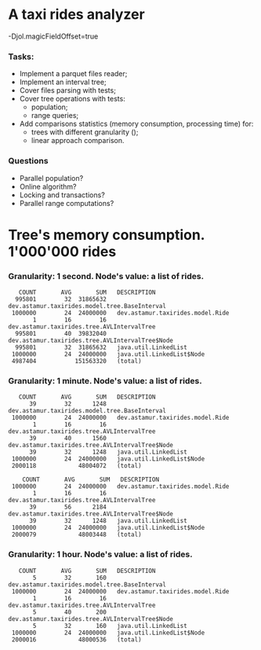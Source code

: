 # A taxi rides analyzer

-Djol.magicFieldOffset=true

### Tasks:
- Implement a parquet files reader;
- Implement an interval tree;
- Cover files parsing with tests;
- Cover tree operations with tests:
  - population;
  - range queries;
- Add comparisons statistics (memory consumption, processing time) for:
  - trees with different granularity ();
  - linear approach comparison.

### Questions
- Parallel population?
- Online algorithm?
- Locking and transactions?
- Parallel range computations?

# Tree's memory consumption. 1'000'000 rides
### Granularity: 1 second. Node's value: a list of rides.  
```
   COUNT       AVG       SUM   DESCRIPTION
  995801        32  31865632   dev.astamur.taxirides.model.tree.BaseInterval
 1000000        24  24000000   dev.astamur.taxirides.model.Ride
       1        16        16   dev.astamur.taxirides.tree.AVLIntervalTree
  995801        40  39832040   dev.astamur.taxirides.tree.AVLIntervalTree$Node
  995801        32  31865632   java.util.LinkedList
 1000000        24  24000000   java.util.LinkedList$Node
 4987404           151563320   (total)
```

### Granularity: 1 minute. Node's value: a list of rides.
```
   COUNT       AVG       SUM   DESCRIPTION
      39        32      1248   dev.astamur.taxirides.model.tree.BaseInterval
 1000000        24  24000000   dev.astamur.taxirides.model.Ride
       1        16        16   dev.astamur.taxirides.tree.AVLIntervalTree
      39        40      1560   dev.astamur.taxirides.tree.AVLIntervalTree$Node
      39        32      1248   java.util.LinkedList
 1000000        24  24000000   java.util.LinkedList$Node
 2000118            48004072   (total)
 
    COUNT       AVG       SUM   DESCRIPTION
 1000000        24  24000000   dev.astamur.taxirides.model.Ride
       1        16        16   dev.astamur.taxirides.tree.AVLIntervalTree
      39        56      2184   dev.astamur.taxirides.tree.AVLIntervalTree$Node
      39        32      1248   java.util.LinkedList
 1000000        24  24000000   java.util.LinkedList$Node
 2000079            48003448   (total)
```

### Granularity: 1 hour. Node's value: a list of rides.
```
   COUNT       AVG       SUM   DESCRIPTION
       5        32       160   dev.astamur.taxirides.model.tree.BaseInterval
 1000000        24  24000000   dev.astamur.taxirides.model.Ride
       1        16        16   dev.astamur.taxirides.tree.AVLIntervalTree
       5        40       200   dev.astamur.taxirides.tree.AVLIntervalTree$Node
       5        32       160   java.util.LinkedList
 1000000        24  24000000   java.util.LinkedList$Node
 2000016            48000536   (total)
```